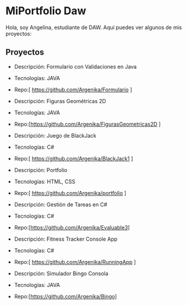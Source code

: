 # MiPortfolio Daw
Hola, soy Angelina, estudiante de DAW.
Aquí puedes ver algunos de mis proyectos: 

## Proyectos


-   Descripción:  Formulario con Validaciones en Java
-   Tecnologías: JAVA
-   Repo:[ https://github.com/Argenika/Formulario ]



-   Descripción:  Figuras Geométricas 2D
-   Tecnologías:  JAVA
-   Repo:[https://github.com/Argenika/FigurasGeometricas2D ]

-   Descripción: Juego de BlackJack
-   Tecnologías: C#
-   Repo:[ https://github.com/Argenika/BlackJack1 ]

-   Descripción: Portfolio
-   Tecnologías: HTML, CSS
-   Repo:[ https://github.com/Argenika/portfolio  ]

-   Descripción: Gestión de Tareas en C#
-   Tecnologías: C#
-   Repo:[https://github.com/Argenika/Evaluable3]

-   Descripción: Fitness Tracker Console App
-   Tecnologías:  C#
-   Repo:[ https://github.com/Argenika/RunningApp ]

-   Descripción: Simulador Bingo Consola
-   Tecnologías: JAVA
-   Repo:[https://github.com/Argenika/Bingo]


